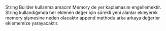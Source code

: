 String Builder kullanma amacım Memory de yer kaplamasını engellemektir.
String kullandığımda her eklenen değer için sürekli  yeni alanlar ekleyerek memory şişmesine neden olacaktır
append methodu arka arkaya değerler eklememize yarayacaktır.
